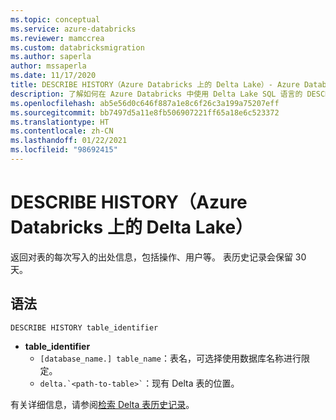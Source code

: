```yaml
---
ms.topic: conceptual
ms.service: azure-databricks
ms.reviewer: mamccrea
ms.custom: databricksmigration
ms.author: saperla
author: mssaperla
ms.date: 11/17/2020
title: DESCRIBE HISTORY（Azure Databricks 上的 Delta Lake）- Azure Databricks
description: 了解如何在 Azure Databricks 中使用 Delta Lake SQL 语言的 DESCRIBE HISTORY 语法。
ms.openlocfilehash: ab5e56d0c646f887a1e8c6f26c3a199a75207eff
ms.sourcegitcommit: bb7497d5a11e8fb506907221ff65a18e6c523372
ms.translationtype: HT
ms.contentlocale: zh-CN
ms.lasthandoff: 01/22/2021
ms.locfileid: "98692415"
---
```

# <a name="describe-history-delta-lake-on-azure-databricks"></a><a id="describe-history"> </a><a id="describe-history-delta-lake-on-azure-databricks"> </a>DESCRIBE HISTORY（Azure Databricks 上的 Delta Lake）

返回对表的每次写入的出处信息，包括操作、用户等。  表历史记录会保留 30 天。

## <a name="syntax"></a>语法

```
DESCRIBE HISTORY table_identifier
```

* **table_identifier**
  * ``[database_name.] table_name``：表名，可选择使用数据库名称进行限定。
  * `` delta.`<path-to-table>` ``：现有 Delta 表的位置。

有关详细信息，请参阅[检索 Delta 表历史记录](../../delta/delta-utility.md#delta-history)。